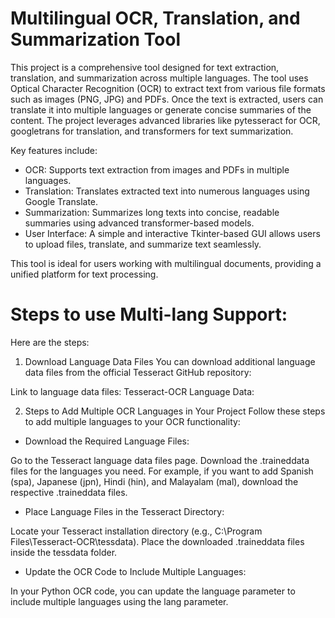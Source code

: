 # Multilingual OCR, Translation, and Summarization Tool
This project is a comprehensive tool designed for text extraction, translation, and summarization across multiple languages. The tool uses Optical Character Recognition (OCR) to extract text from various file formats such as images (PNG, JPG) and PDFs. Once the text is extracted, users can translate it into multiple languages or generate concise summaries of the content. The project leverages advanced libraries like pytesseract for OCR, googletrans for translation, and transformers for text summarization.

Key features include:

* OCR: Supports text extraction from images and PDFs in multiple languages.
* Translation: Translates extracted text into numerous languages using Google Translate.
* Summarization: Summarizes long texts into concise, readable summaries using advanced transformer-based models.
* User Interface: A simple and interactive Tkinter-based GUI allows users to upload files, translate, and summarize text seamlessly.

This tool is ideal for users working with multilingual documents, providing a unified platform for text processing.

# Steps to use Multi-lang Support:
Here are the steps:

1. Download Language Data Files
You can download additional language data files from the official Tesseract GitHub repository:

Link to language data files: Tesseract-OCR Language Data:

2. Steps to Add Multiple OCR Languages in Your Project
Follow these steps to add multiple languages to your OCR functionality:

* Download the Required Language Files:

 Go to the Tesseract language data files page.
Download the .traineddata files for the languages you need. For example, if you want to add Spanish (spa), Japanese (jpn), Hindi (hin), and Malayalam (mal), download the respective .traineddata files.

* Place Language Files in the Tesseract Directory:

Locate your Tesseract installation directory (e.g., C:\Program Files\Tesseract-OCR\tessdata).
Place the downloaded .traineddata files inside the tessdata folder.

* Update the OCR Code to Include Multiple Languages:

In your Python OCR code, you can update the language parameter to include multiple languages using the lang parameter.
